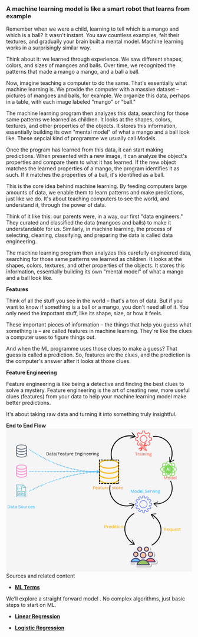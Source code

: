 ### A machine learning model is like a smart robot that learns from example
Remember when we were a child, learning to tell which is a mango and which is a ball?
 It wasn't instant. You saw countless examples, felt their textures, and gradually your brain built a mental model. Machine learning works in a surprisingly similar way.

Think about it: we learned through experience. We saw different shapes, colors, and sizes of mangoes and balls. Over time, we recognized the patterns that made a mango a mango, and a ball a ball.

Now, imagine teaching a computer to do the same. That's essentially what machine learning is. We provide the computer with a massive dataset – pictures of mangoes and balls, for example. We organize this data, perhaps in a table, with each image labeled "mango" or "ball."

The machine learning program then analyzes this data, searching for those same patterns we learned as children. It looks at the shapes, colors, textures, and other properties of the objects. It stores this information, essentially building its own "mental model" of what a mango and a ball look like. These sepcial kind of programme we usually call Models.

Once the program has learned from this data, it can start making predictions. When presented with a new image, it can analyze the object's properties and compare them to what it has learned. If the new object matches the learned properties of a mango, the program identifies it as such. If it matches the properties of a ball, it's identified as a ball.

This is the core idea behind machine learning. By feeding computers large amounts of data, we enable them to learn patterns and make predictions, just like we do. It's about teaching computers to see the world, and understand it, through the power of data.

Think of it like this: our parents were, in a way, our first "data engineers." They curated and classified the data (mangoes and balls) to make it understandable for us. Similarly, in machine learning, the process of selecting, cleaning, classifying, and preparing the data is called data engineering.

The machine learning program then analyzes this carefully engineered data, searching for those same patterns we learned as children. It looks at the shapes, colors, textures, and other properties of the objects. It stores this information, essentially building its own "mental model" of what a mango and a ball look like.

**Features**

Think of all the stuff you see in the world – that's a ton of data. But if you want to know if something is a ball or a mango, you don't need all of it. You only need the important stuff, like its shape, size, or how it feels.

These important pieces of information – the things that help you guess what something is – are called features in machine learning. They're like the clues a computer uses to figure things out.

And when the ML programme uses those clues to make a guess? That guess is called a prediction. So, features are the clues, and the prediction is the computer's answer after it looks at those clues.

**Feature Engineering**

Feature engineering is like being a detective and finding the best clues to solve a mystery.
Feature engineering is the art of creating new, more useful clues (features) from your data to help your machine learning model make better predictions.

 It's about taking raw data and turning it into something truly insightful.   

**End to End Flow**
![flow](assets/flow.PNG)
Sources and related content


* **[ML Terms](Terms_reffers_in_ML.md)**
  
We’ll explore a straight forward model . No complex algorithms, just basic steps to start on ML.
* **[Linear Regression](Linear_regression.md)**

* **[Logistic Regression](Logistic_regression.md)**


